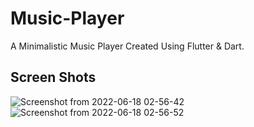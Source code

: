 # Music-Player
 A Minimalistic Music Player Created Using Flutter & Dart.

## Screen Shots
![Screenshot from 2022-06-18 02-56-42](https://user-images.githubusercontent.com/98696250/174413789-c32c2257-8926-4211-b745-81f4a5a105d3.png)
![Screenshot from 2022-06-18 02-56-52](https://user-images.githubusercontent.com/98696250/174413792-63ff378b-c28c-442d-9623-ab2f04c27890.png)
